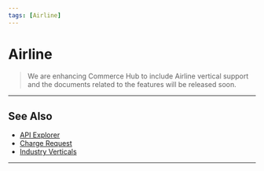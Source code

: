 ```yaml
---
tags: [Airline]
---
```


# Airline

<!-- theme: danger -->
> We are enhancing Commerce Hub to include Airline vertical support and the documents related to the features will be released soon.

---

## See Also

- [API Explorer](../api/?type=post&path=/payments-vas/v1/accounts/verification)
- [Charge Request](?path=docs/Resources/API-Documents/Payments/Charges.md)
- [Industry Verticals](?path=docs/Resources/Guides/Industry-Verticals/Industry-Verticals.md)

---
